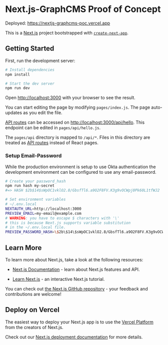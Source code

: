 # Next.js-GraphCMS Proof of Concept

Deployed: https://nextjs-graphcms-poc.vercel.app

This is a [Next.js](https://nextjs.org/) project
bootstrapped with [`create-next-app`](https://github.com/vercel/next.js/tree/canary/packages/create-next-app).

## Getting Started

First, run the development server:

```bash
# Install dependencies
npm install

# Start the dev server
npm run dev
```

Open [http://localhost:3000](http://localhost:3000) with
your browser to see the result.

You can start editing the page by modifying `pages/index.js`.
The page auto-updates as you edit the file.

[API routes](https://nextjs.org/docs/api-routes/introduction)
can be accessed on [http://localhost:3000/api/hello](http://localhost:3000/api/hello).
This endpoint can be edited in `pages/api/hello.js`.

The `pages/api` directory is mapped to `/api/*`. Files in
this directory are treated as
[API routes](https://nextjs.org/docs/api-routes/introduction)
instead of React pages.

### Setup Email-Password

While the production environment is setup to use Okta
authentication the development environment can be
configured to use any email-password.

```bash
# Create your password_hash
npm run hash my-secret
#=> HASH $2b$14$sWpOC1vklO2.8/GbsfTl6.a9O2F8FV.K3g9vOCWpj0Pk60L1tfWJ2

# Set environment variables
# ~/.env.local
NEXTAUTH_URL=http://localhost:3000
PREVIEW_EMAIL=my-email@example.com
# WARNING: you have to escape $ characters with '\'
# this is because Next.js supports variable substitution
# in the ~/.env.local file.
PREVIEW_PASSWORD_HASH=\$2b\$14\$sWpOC1vklO2.8/GbsfTl6.a9O2F8FV.K3g9vOCWpj0Pk60L1tfWJ2
```

## Learn More

To learn more about Next.js, take a look at the
following resources:

- [Next.js Documentation](https://nextjs.org/docs) -
  learn about Next.js features and API.

- [Learn Next.js](https://nextjs.org/learn) -
  an interactive Next.js tutorial.

You can check out
[the Next.js GitHub repository](https://github.com/vercel/next.js/) -
your feedback and contributions are welcome!

## Deploy on Vercel

The easiest way to deploy your Next.js app is to use the
[Vercel Platform](https://vercel.com/new?utm_medium=default-template&filter=next.js&utm_source=create-next-app&utm_campaign=create-next-app-readme) from the creators
of Next.js.

Check out our [Next.js deployment documentation](https://nextjs.org/docs/deployment)
for more details.

